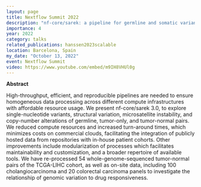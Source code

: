 ```yaml
---
layout: page
title: Nextflow Summit 2022
description: "nf-core/sarek: a pipeline for germline and somatic variant calling"
importance: 4
year: 2022
category: talks
related_publications: hanssen2023scalable
location: Barcelona, Spain
my_date: "October 13, 2022"
event: Nextflow Summit
video: https://www.youtube.com/embed/m9IH8VHUl0g
---
```


**Abstract**

High-throughput, efficient, and reproducible pipelines are needed to ensure homogeneous data processing across different compute infrastructures with affordable resource usage.
We present nf-core/sarek 3.0, to explore single-nucleotide variants, structural variation, microsatellite instability, and copy-number alterations of germline, tumor-only, and tumor-normal pairs.
We reduced compute resources and increased turn-around times, which minimizes costs on commercial clouds, facilitating the integration of publicly hosted data from repositories with in-house patient cohorts.
Other improvements include modularization of processes which facilitates maintainability and customization, and a broader repertoire of available tools.
We have re-processed 54 whole-genome-sequenced tumor-normal pairs of the TCGA-LIHC cohort, as well as on-site data, including 100 cholangiocarcinoma and 20 colorectal carcinoma panels to investigate the relationship of genomic variation to drug responsiveness.



